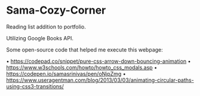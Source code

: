 # Sama-Cozy-Corner
 
Reading list addition to portfolio.

Utilizing Google Books API.

Some open-source code that helped me execute this webpage:

• https://codepad.co/snippet/pure-css-arrow-down-bouncing-animation
• https://www.w3schools.com/howto/howto_css_modals.asp
• https://codepen.io/samasrinivas/pen/oNjpZmg
• https://www.useragentman.com/blog/2013/03/03/animating-circular-paths-using-css3-transitions/